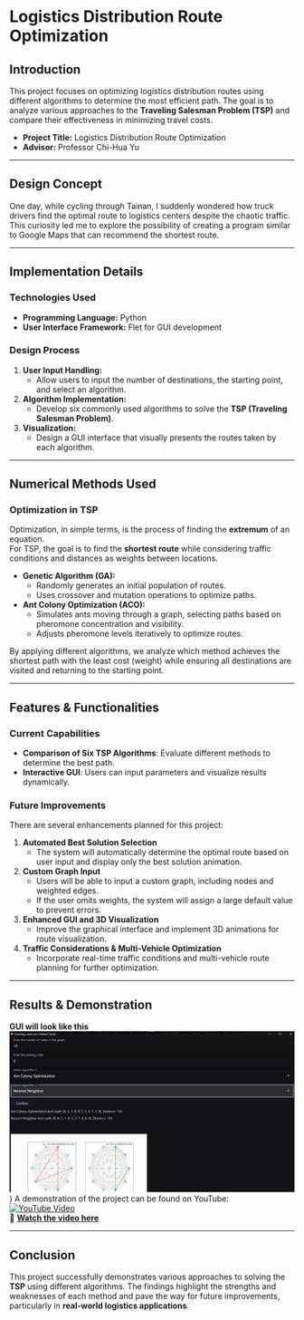 # Logistics Distribution Route Optimization

## Introduction  
This project focuses on optimizing logistics distribution routes using different algorithms to determine the most efficient path. The goal is to analyze various approaches to the **Traveling Salesman Problem (TSP)** and compare their effectiveness in minimizing travel costs.

- **Project Title:** Logistics Distribution Route Optimization  
- **Advisor:** Professor Chi-Hua Yu  

---

## Design Concept  
One day, while cycling through Tainan, I suddenly wondered how truck drivers find the optimal route to logistics centers despite the chaotic traffic. This curiosity led me to explore the possibility of creating a program similar to Google Maps that can recommend the shortest route.

---

## Implementation Details  
### **Technologies Used**  
- **Programming Language:** Python  
- **User Interface Framework:** Flet for GUI development  

### **Design Process**  
1. **User Input Handling:**  
   - Allow users to input the number of destinations, the starting point, and select an algorithm.  
2. **Algorithm Implementation:**  
   - Develop six commonly used algorithms to solve the **TSP (Traveling Salesman Problem)**.  
3. **Visualization:**  
   - Design a GUI interface that visually presents the routes taken by each algorithm.  

---

## Numerical Methods Used  
### **Optimization in TSP**  
Optimization, in simple terms, is the process of finding the **extremum** of an equation.  
For TSP, the goal is to find the **shortest route** while considering traffic conditions and distances as weights between locations.

- **Genetic Algorithm (GA):**  
  - Randomly generates an initial population of routes.  
  - Uses crossover and mutation operations to optimize paths.  
- **Ant Colony Optimization (ACO):**  
  - Simulates ants moving through a graph, selecting paths based on pheromone concentration and visibility.  
  - Adjusts pheromone levels iteratively to optimize routes.  

By applying different algorithms, we analyze which method achieves the shortest path with the least cost (weight) while ensuring all destinations are visited and returning to the starting point.

---

## Features & Functionalities  
### **Current Capabilities**  
- **Comparison of Six TSP Algorithms**: Evaluate different methods to determine the best path.  
- **Interactive GUI**: Users can input parameters and visualize results dynamically.  

### **Future Improvements**  
There are several enhancements planned for this project:  
1. **Automated Best Solution Selection**  
   - The system will automatically determine the optimal route based on user input and display only the best solution animation.  
2. **Custom Graph Input**  
   - Users will be able to input a custom graph, including nodes and weighted edges.  
   - If the user omits weights, the system will assign a large default value to prevent errors.  
3. **Enhanced GUI and 3D Visualization**  
   - Improve the graphical interface and implement 3D animations for route visualization.  
4. **Traffic Considerations & Multi-Vehicle Optimization**  
   - Incorporate real-time traffic conditions and multi-vehicle route planning for further optimization.  

---

## Results & Demonstration  
**GUI will look like this**
![image](https://github.com/yensha/Numerical_Final/blob/main/Test/%E8%9E%A2%E5%B9%95%E6%93%B7%E5%8F%96%E7%95%AB%E9%9D%A2%202025-02-08%20000809.png?raw=true))
A demonstration of the project can be found on YouTube:  
[![YouTube Video](https://img.youtube.com/vi/xWOcHnAKNi4/0.jpg)](https://youtu.be/xWOcHnAKNi4)  
🔗 **[Watch the video here](https://youtu.be/xWOcHnAKNi4)**  

---

## Conclusion  
This project successfully demonstrates various approaches to solving the **TSP** using different algorithms. The findings highlight the strengths and weaknesses of each method and pave the way for future improvements, particularly in **real-world logistics applications**.

